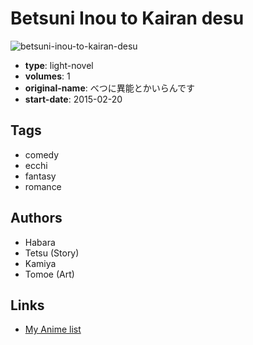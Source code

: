 # Betsuni Inou to Kairan desu

![betsuni-inou-to-kairan-desu](https://cdn.myanimelist.net/images/manga/3/149939.jpg)

-   **type**: light-novel
-   **volumes**: 1
-   **original-name**: べつに異能とかいらんです
-   **start-date**: 2015-02-20

## Tags

-   comedy
-   ecchi
-   fantasy
-   romance

## Authors

-   Habara
-   Tetsu (Story)
-   Kamiya
-   Tomoe (Art)

## Links

-   [My Anime list](https://myanimelist.net/manga/86311/Betsuni_Inou_to_Kairan_desu)
